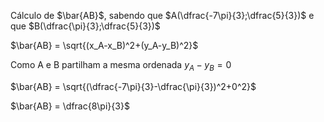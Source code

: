 Cálculo de $\bar{AB}$, sabendo que $A(\dfrac{-7\pi}{3};\dfrac{5}{3})$ e que $B(\dfrac{\pi}{3};\dfrac{5}{3})$ 


$\bar{AB} = \sqrt{(x_A-x_B)^2+(y_A-y_B)^2}$

Como A e B partilham a mesma ordenada $y_A-y_B=0$

$\bar{AB} = \sqrt{(\dfrac{-7\pi}{3}-\dfrac{\pi}{3})^2+0^2}$

$\bar{AB} = \dfrac{8\pi}{3}$